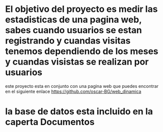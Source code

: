 # El objetivo del proyecto es medir las estadisticas de una pagina web, sabes cuando usuarios se estan registrando y cuandas visitas tenemos dependiendo de los meses y cuandas visistas se realizan por usuarios

este proyecto esta en conjunto con una pagina web que puedes encontrar en el siguiente enlace 
https://github.com/oscar-BG/web_dinamica

# la base de datos esta incluido en la caperta Documentos